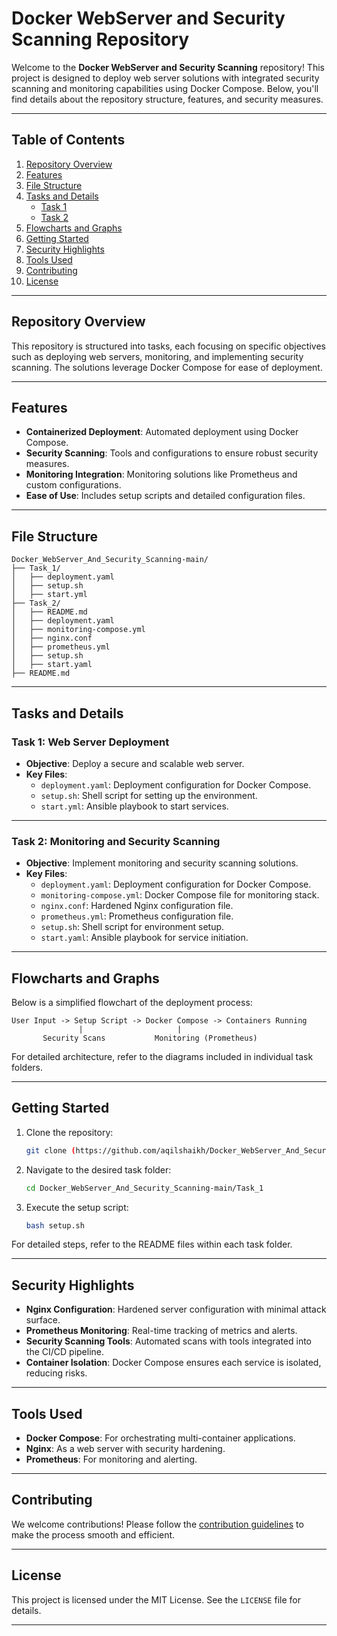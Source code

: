 
# Docker WebServer and Security Scanning Repository

Welcome to the **Docker WebServer and Security Scanning** repository! This project is designed to deploy web server solutions with integrated security scanning and monitoring capabilities using Docker Compose. Below, you'll find details about the repository structure, features, and security measures.

---

## Table of Contents
1. [Repository Overview](#repository-overview)
2. [Features](#features)
3. [File Structure](#file-structure)
4. [Tasks and Details](#tasks-and-details)
   - [Task 1](#task-1)
   - [Task 2](#task-2)
5. [Flowcharts and Graphs](#flowcharts-and-graphs)
6. [Getting Started](#getting-started)
7. [Security Highlights](#security-highlights)
8. [Tools Used](#tools-used)
9. [Contributing](#contributing)
10. [License](#license)

---

## Repository Overview

This repository is structured into tasks, each focusing on specific objectives such as deploying web servers, monitoring, and implementing security scanning. The solutions leverage Docker Compose for ease of deployment.

---

## Features

- **Containerized Deployment**: Automated deployment using Docker Compose.
- **Security Scanning**: Tools and configurations to ensure robust security measures.
- **Monitoring Integration**: Monitoring solutions like Prometheus and custom configurations.
- **Ease of Use**: Includes setup scripts and detailed configuration files.

---

## File Structure

```
Docker_WebServer_And_Security_Scanning-main/
├── Task_1/
│   ├── deployment.yaml
│   ├── setup.sh
│   ├── start.yml
├── Task_2/
│   ├── README.md
│   ├── deployment.yaml
│   ├── monitoring-compose.yml
│   ├── nginx.conf
│   ├── prometheus.yml
│   ├── setup.sh
│   ├── start.yaml
├── README.md
```

---

## Tasks and Details

### Task 1: Web Server Deployment

- **Objective**: Deploy a secure and scalable web server.
- **Key Files**:
  - `deployment.yaml`: Deployment configuration for Docker Compose.
  - `setup.sh`: Shell script for setting up the environment.
  - `start.yml`: Ansible playbook to start services.

---

### Task 2: Monitoring and Security Scanning

- **Objective**: Implement monitoring and security scanning solutions.
- **Key Files**:
  - `deployment.yaml`: Deployment configuration for Docker Compose.
  - `monitoring-compose.yml`: Docker Compose file for monitoring stack.
  - `nginx.conf`: Hardened Nginx configuration file.
  - `prometheus.yml`: Prometheus configuration file.
  - `setup.sh`: Shell script for environment setup.
  - `start.yaml`: Ansible playbook for service initiation.

---

## Flowcharts and Graphs

Below is a simplified flowchart of the deployment process:

```plaintext
User Input -> Setup Script -> Docker Compose -> Containers Running
               |                     |
       Security Scans           Monitoring (Prometheus)
```

For detailed architecture, refer to the diagrams included in individual task folders.

---

## Getting Started

1. Clone the repository:
   ```bash
   git clone (https://github.com/aqilshaikh/Docker_WebServer_And_Security_Scanning.git)
   ```
2. Navigate to the desired task folder:
   ```bash
   cd Docker_WebServer_And_Security_Scanning-main/Task_1
   ```
3. Execute the setup script:
   ```bash
   bash setup.sh
   ```

For detailed steps, refer to the README files within each task folder.

---

## Security Highlights

- **Nginx Configuration**: Hardened server configuration with minimal attack surface.
- **Prometheus Monitoring**: Real-time tracking of metrics and alerts.
- **Security Scanning Tools**: Automated scans with tools integrated into the CI/CD pipeline.
- **Container Isolation**: Docker Compose ensures each service is isolated, reducing risks.

---

## Tools Used

- **Docker Compose**: For orchestrating multi-container applications.
- **Nginx**: As a web server with security hardening.
- **Prometheus**: For monitoring and alerting.

---

## Contributing

We welcome contributions! Please follow the [contribution guidelines](CONTRIBUTING.md) to make the process smooth and efficient.

---

## License

This project is licensed under the MIT License. See the `LICENSE` file for details.

---
